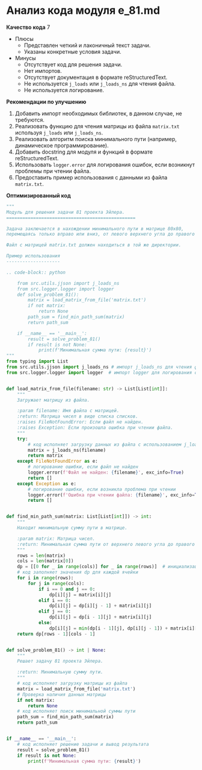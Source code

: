 # Анализ кода модуля e_81.md

**Качество кода**
7
-  Плюсы
    -  Представлен четкий и лаконичный текст задачи.
    -  Указаны конкретные условия задачи.
-  Минусы
    - Отсутствует код для решения задачи.
    - Нет импортов.
    - Отсутствует документация в формате reStructuredText.
    - Не используется `j_loads` или `j_loads_ns` для чтения файла.
    - Не используется логирование.

**Рекомендации по улучшению**

1. Добавить импорт необходимых библиотек, в данном случае, не требуются.
2.  Реализовать функцию для чтения матрицы из файла `matrix.txt` используя `j_loads` или `j_loads_ns`.
3.  Реализовать алгоритм поиска минимального пути (например, динамическое программирование).
4.  Добавить docstring для модуля и функций в формате reStructuredText.
5.  Использовать `logger.error` для логирования ошибок, если возникнут проблемы при чтении файла.
6.  Предоставить пример использования с данными из файла `matrix.txt`.

**Оптимизированный код**

```python
"""
Модуль для решения задачи 81 проекта Эйлера.
================================================

Задача заключается в нахождении минимального пути в матрице 80x80,
перемещаясь только вправо или вниз, от левого верхнего угла до правого нижнего.

Файл с матрицей matrix.txt должен находиться в той же директории.

Пример использования
--------------------

.. code-block:: python

    from src.utils.jjson import j_loads_ns
    from src.logger.logger import logger
    def solve_problem_81():
        matrix = load_matrix_from_file('matrix.txt')
        if not matrix:
            return None
        path_sum = find_min_path_sum(matrix)
        return path_sum

    if __name__ == '__main__':
        result = solve_problem_81()
        if result is not None:
            print(f'Минимальная сумма пути: {result}')
"""
from typing import List
from src.utils.jjson import j_loads_ns # импорт j_loads_ns для чтения файла
from src.logger.logger import logger  # импорт logger для логирования ошибок


def load_matrix_from_file(filename: str) -> List[List[int]]:
    """
    Загружает матрицу из файла.

    :param filename: Имя файла с матрицей.
    :return: Матрица чисел в виде списка списков.
    :raises FileNotFoundError: Если файл не найден.
    :raises Exception: Если произошла ошибка при чтении файла.
    """
    try:
        # код исполняет загрузку данных из файла с использованием j_loads_ns
        matrix = j_loads_ns(filename)
        return matrix
    except FileNotFoundError as e:
        # логирование ошибки, если файл не найден
        logger.error(f'Файл не найден: {filename}', exc_info=True)
        return []
    except Exception as e:
        # логирование ошибки, если возникла проблема при чтении
        logger.error(f'Ошибка при чтении файла: {filename}', exc_info=True)
        return []


def find_min_path_sum(matrix: List[List[int]]) -> int:
    """
    Находит минимальную сумму пути в матрице.

    :param matrix: Матрица чисел.
    :return: Минимальная сумма пути от верхнего левого угла до правого нижнего.
    """
    rows = len(matrix)
    cols = len(matrix[0])
    dp = [[0 for _ in range(cols)] for _ in range(rows)]  # инициализация dp массива
    # код заполняет значения dp для каждой ячейки
    for i in range(rows):
        for j in range(cols):
            if i == 0 and j == 0:
                dp[i][j] = matrix[i][j]
            elif i == 0:
                dp[i][j] = dp[i][j - 1] + matrix[i][j]
            elif j == 0:
                dp[i][j] = dp[i - 1][j] + matrix[i][j]
            else:
                dp[i][j] = min(dp[i - 1][j], dp[i][j - 1]) + matrix[i][j]
    return dp[rows - 1][cols - 1]


def solve_problem_81() -> int | None:
    """
    Решает задачу 81 проекта Эйлера.

    :return: Минимальную сумму пути.
    """
    # код исполняет загрузку матрицы из файла
    matrix = load_matrix_from_file('matrix.txt')
    # Проверка наличия данных матрицы
    if not matrix:
        return None
    # код исполняет поиск минимальной суммы пути
    path_sum = find_min_path_sum(matrix)
    return path_sum


if __name__ == '__main__':
    # код исполняет решение задачи и вывод результата
    result = solve_problem_81()
    if result is not None:
        print(f'Минимальная сумма пути: {result}')
```